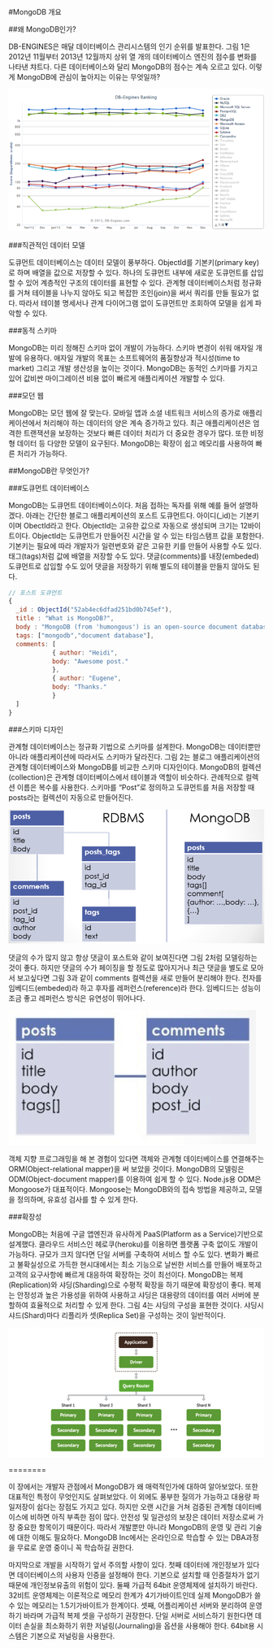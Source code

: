 #MongoDB 개요

##왜 MongoDB인가?

DB-ENGINES은 매달 데이터베이스 관리시스템의 인기 순위를 발표한다. 그림 1은 2012년 11월부터 2013년 12월까지 상위 열 개의 데이터베이스 엔진의 점수를 변화를 나타낸 챠트다. 다른 데이터베이스와 달리 MongoDB의 점수는 계속 오르고 있다. 이렇게 MongoDB에 관심이 높아지는 이유는 무엇일까?

![그림 1 DB-Engines 순위](./images/dbengines.png)

###직관적인 데이터 모델

도큐먼트 데이터베이스는 데이터 모델이 풍부하다. ObjectId를 기본키(primary key)로 하며 배열을 값으로 저장할 수 있다. 하나의 도큐먼트 내부에 새로운 도큐먼트를 삽입할 수 있어 계층적인 구조의 데이터를 표현할 수 있다. 관계형 데이터베이스처럼 정규화를 거쳐 테이블을 나누지 않아도 되고 복잡한 조인(join)을 써서 쿼리를 만들 필요가 없다. 따라서 테이블 명세서나 관계 다이어그램 없이 도큐먼트만 조회하여 모델을 쉽게 파악할 수 있다. 

###동적 스키마 

MongoDB는 미리 정해진 스키마 없이 개발이 가능하다. 스키마 변경이 쉬워 애자일 개발에 유용하다. 애자일 개발의 목표는 소프트웨어의 품질향상과 적시성(time to market) 그리고 개발 생산성을 높이는 것이다. MongoDB는 동적인 스키마를 가지고 있어 값비싼 마이그레이션 비용 없이 빠르게 애플리케이션 개발할 수 있다.

###모던 웹

MongoDB는 모던 웹에 잘 맞는다. 모바일 앱과 소셜 네트워크 서비스의 증가로 애플리케이션에서 처리해야 하는 데이터의 양은 계속 증가하고 있다. 최근 애플리케이션은 엄격한 트랜잭션을 보장하는 것보다 빠른 데이터 처리가 더 중요한 경우가 많다. 또한 비정형 데이터 등 다양한 모델이 요구된다. MongoDB는 확장이 쉽고 메모리를 사용하여 빠른 처리가 가능하다.

##MongoDB란 무엇인가?

###도큐먼트 데이터베이스

MongoDB는 도큐먼트 데이터베이스이다. 처음 접하는 독자를 위해 예를 들어 설명하겠다. 아래는 간단한 블로그 애플리케이션의 포스트 도큐먼트다. 아이디(_id)는 기본키이며 ObectId라고 한다. ObjectId는 고유한 값으로 자동으로 생성되며 크기는 12바이트이다. ObjectId는 도큐먼트가 만들어진 시간을 알 수 있는 타임스탬프 값을 포함한다. 기본키는 필요에 따라 개발자가 일련번호와 같은 고유한 키를 만들어 사용할 수도 있다. 태그(tags)처럼 값에 배열을 저장할 수도 있다. 댓글(comments)를 내장(embeded) 도큐먼트로 삽입할 수도 있어 댓글을 저장하기 위해 별도의 테이블을 만들지 않아도 된다. 

```javascript
// 포스트 도큐먼트
{ 
  _id : ObjectId("52ab4ec6dfad251bd0b745ef"),
  title : "What is MongoDB?",
  body : "MongoDB (from 'humongous') is an open-source document database.",
  tags: ["mongodb","document database"],
  comments: [
            { author: "Heidi",
            body: "Awesome post."
            },
            { author: "Eugene",
            body: "Thanks."
            }
  ] 
}
```

###스키마 디자인

관계형 데이터베이스는 정규화 기법으로 스키마를 설계한다. MongoDB는 데이터뿐만 아니라 애플리케이션에 따라서도 스키마가 달라진다. 그림 2는 블로그 애플리케이션의 관계형 데이터베이스와 MongoDB를 비교한 스키마 디자인이다. MongoDB의 컬렉션(collection)은 관계형 데이터베이스에서 테이블과 역할이 비슷하다. 관례적으로 컬렉션 이름은 복수를 사용한다. 스키마를 “Post”로 정의하고 도큐먼트를 처음 저장할 때 posts라는 컬렉션이 자동으로 만들어진다.

![그림 2 블로그 애플리케이션 스키마 디자인 비교](./images/blogdatamodel.png)

댓글의 수가 많지 않고 항상 댓글이 포스트와 같이 보여진다면 그림 2처럼 모델링하는 것이 좋다. 하지만 댓글의 수가 페이징을 할 정도로 많아지거나 최근 댓글을 별도로 모아서 보고싶다면 그림 3과 같이 comments 컬렉션을 새로 만들어 분리해야 한다. 전자를 임베디드(embeded)라 하고 후자를 레퍼런스(reference)라 한다. 임베디드는 성능이 조금 좋고 레퍼런스 방식은 유연성이 뛰어나다.

![그림 3 레퍼런스 방식](./images/reference.png)

객체 지향 프로그래밍을 해 본 경험이 있다면 객체와 관계형 데이터베이스를 연결해주는 ORM(Object-relational mapper)을 써 보았을 것이다. MongoDB의 모델링은 ODM(Object-document mapper)를 이용하여 쉽게 할 수 있다. Node.js용 ODM은 Mongoose가 대표적이다. Mongoose는 MongoDB와의 접속 방법을 제공하고, 모델을 정의하며, 유효성 검사를 할 수 있게 한다.

###확장성

MongoDB는 처음에 구글 앱엔진과 유사하게 PaaS(Platform as a Service)기반으로 설계했다. 클라우드 서비스인 헤로쿠(heroku)를 이용하면 플랫폼 구축 없이도 개발이 가능하다. 규모가 크지 않다면 단일 서버를 구축하여 서비스 할 수도 있다. 변화가 빠르고 불확실성으로 가득한 현시대에서는 최소 기능으로 날씬한 서비스를 만들어 배포하고 고객의 요구사항에 빠르게 대응하여 확장하는 것이 최선이다. MongoDB는 복제(Replication)와 샤딩(Sharding)으로 수평적 확장을 하기 때문에 확장성이 좋다. 복제는 안정성과 높은 가용성을 위하여 사용하고 샤딩은 대용량의 데이터를 여러 서버에 분할하여 효율적으로 처리할 수 있게 한다. 그림 4는 샤딩의 구성을 표현한 것이다. 샤딩시 샤드(Shard)마다 리플리카 셋(Replica Set)을 구성하는 것이 일반적이다.

![그림 4 샤딩을 이용한 수평적 확장](./images/sharding.png)

========

이 장에서는 개발자 관점에서 MongoDB가 왜 매력적인가에 대하여 알아보았다. 또한 대표적인 특정이 무엇인지도 살펴보았다. 이 외에도 풍부한 질의가 가능하고 대용량 파일저장이 쉽다는 장점도 가지고 있다. 하지만 오랜 시간을 거쳐 검증된 관계형 데이터베이스에 비하면 아직 부족한 점이 많다. 안전성 및 일관성의 보장은 데이터 저장소로써 가장 중요한 항목이기 때문이다. 따라서 개발뿐만 아니라 MongoDB의 운영 및 관리 기술에 대한 이해도 필요하다. MongoDB Inc에서는 온라인으로 학습할 수 있는 DBA과정을 무료로 운영 중이니 꼭 학습하길 권한다.

마지막으로 개발을 시작하기 앞서 주의할 사항이 있다. 첫째 데이터에 개인정보가 있다면 데이터베이스의 사용자 인증을 설정해야 한다. 기본으로 설치할 때 인증절차가 없기 때문에 개인정보유출의 위험이 있다. 둘째 가급적 64bit 운영체제에 설치하기 바란다. 32비트 운영체제는 이론적으로 메모리 한계가 4기가바이트인데 실제 MongoDB가 쓸 수 있는 메모리는 1.5기가바이트가 한계이다. 셋째, 어플리케이션 서버와 분리하여 운영하기 바라며 가급적 복제 셋을 구성하기 권장한다. 단일 서버로 서비스하기 원한다면 데이터 손실을 최소화하기 위한 저널링(Journaling)을 옵션을 사용해야 한다. 64bit용 시스템은 기본으로 저널링을 사용한다.


